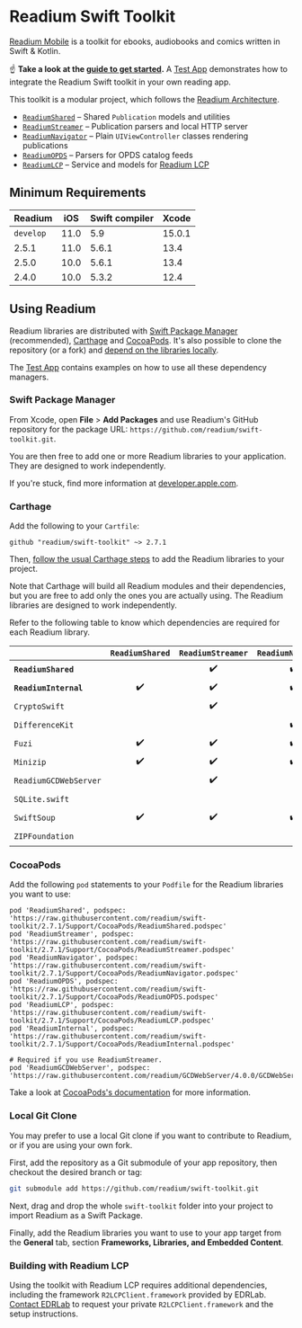 # Readium Swift Toolkit

[Readium Mobile](https://github.com/readium/mobile) is a toolkit for ebooks, audiobooks and comics written in Swift & Kotlin.

:point_up: **Take a look at the [guide to get started](Documentation/Guides/Getting%20Started.md).** A [Test App](TestApp) demonstrates how to integrate the Readium Swift toolkit in your own reading app.

This toolkit is a modular project, which follows the [Readium Architecture](https://github.com/readium/architecture).

* [`ReadiumShared`](Sources/Shared) – Shared `Publication` models and utilities
* [`ReadiumStreamer`](Sources/Streamer) – Publication parsers and local HTTP server
* [`ReadiumNavigator`](Sources/Navigator) – Plain `UIViewController` classes rendering publications
* [`ReadiumOPDS`](Sources/OPDS) – Parsers for OPDS catalog feeds
* [`ReadiumLCP`](Sources/LCP) – Service and models for [Readium LCP](https://www.edrlab.org/readium-lcp/)

## Minimum Requirements

<!-- https://swiftversion.net/ -->

| Readium   | iOS  | Swift compiler | Xcode  |
|-----------|------|----------------|--------|
| `develop` | 11.0 | 5.9            | 15.0.1 |
| 2.5.1     | 11.0 | 5.6.1          | 13.4   |
| 2.5.0     | 10.0 | 5.6.1          | 13.4   |
| 2.4.0     | 10.0 | 5.3.2          | 12.4   |

## Using Readium

<!--:question: **Find documentation and API reference at [readium.org/kotlin-toolkit](https://readium.org/swift-toolkit)**.-->

Readium libraries are distributed with [Swift Package Manager](#swift-package-manager) (recommended), [Carthage](#carthage) and [CocoaPods](#cocoapods). It's also possible to clone the repository (or a fork) and [depend on the libraries locally](#local-git-clone).

The [Test App](TestApp) contains examples on how to use all these dependency managers.

### Swift Package Manager

From Xcode, open **File** > **Add Packages** and use Readium's GitHub repository for the package URL: `https://github.com/readium/swift-toolkit.git`.

You are then free to add one or more Readium libraries to your application. They are designed to work independently.

If you're stuck, find more information at [developer.apple.com](https://developer.apple.com/documentation/swift_packages/adding_package_dependencies_to_your_app).

### Carthage

Add the following to your `Cartfile`:

```
github "readium/swift-toolkit" ~> 2.7.1
```

Then, [follow the usual Carthage steps](https://github.com/Carthage/Carthage#adding-frameworks-to-an-application) to add the Readium libraries to your project.

Note that Carthage will build all Readium modules and their dependencies, but you are free to add only the ones you are actually using. The Readium libraries are designed to work independently.

Refer to the following table to know which dependencies are required for each Readium library.

|                       |   `ReadiumShared`  |  `ReadiumStreamer` | `ReadiumNavigator` |    `ReadiumOPDS`   |    `ReadiumLCP`    |
|-----------------------|:------------------:|:------------------:|:------------------:|:------------------:|:------------------:|
| **`ReadiumShared`**   |                    | :heavy_check_mark: | :heavy_check_mark: | :heavy_check_mark: | :heavy_check_mark: |
| **`ReadiumInternal`** | :heavy_check_mark: | :heavy_check_mark: | :heavy_check_mark: | :heavy_check_mark: | :heavy_check_mark: |
| `CryptoSwift`         |                    | :heavy_check_mark: |                    |                    | :heavy_check_mark: |
| `DifferenceKit`       |                    |                    | :heavy_check_mark: |                    |                    |
| `Fuzi`                | :heavy_check_mark: | :heavy_check_mark: | :heavy_check_mark: | :heavy_check_mark: | :heavy_check_mark: |
| `Minizip`             | :heavy_check_mark: | :heavy_check_mark: | :heavy_check_mark: | :heavy_check_mark: | :heavy_check_mark: |
| `ReadiumGCDWebServer` |                    | :heavy_check_mark: |                    |                    |                    |
| `SQLite.swift`        |                    |                    |                    |                    | :heavy_check_mark: |
| `SwiftSoup`           | :heavy_check_mark: | :heavy_check_mark: | :heavy_check_mark: | :heavy_check_mark: | :heavy_check_mark: |
| `ZIPFoundation`       |                    |                    |                    |                    | :heavy_check_mark: |

### CocoaPods

Add the following `pod` statements to your `Podfile` for the Readium libraries you want to use:

```
pod 'ReadiumShared', podspec: 'https://raw.githubusercontent.com/readium/swift-toolkit/2.7.1/Support/CocoaPods/ReadiumShared.podspec'
pod 'ReadiumStreamer', podspec: 'https://raw.githubusercontent.com/readium/swift-toolkit/2.7.1/Support/CocoaPods/ReadiumStreamer.podspec'
pod 'ReadiumNavigator', podspec: 'https://raw.githubusercontent.com/readium/swift-toolkit/2.7.1/Support/CocoaPods/ReadiumNavigator.podspec'
pod 'ReadiumOPDS', podspec: 'https://raw.githubusercontent.com/readium/swift-toolkit/2.7.1/Support/CocoaPods/ReadiumOPDS.podspec'
pod 'ReadiumLCP', podspec: 'https://raw.githubusercontent.com/readium/swift-toolkit/2.7.1/Support/CocoaPods/ReadiumLCP.podspec'
pod 'ReadiumInternal', podspec: 'https://raw.githubusercontent.com/readium/swift-toolkit/2.7.1/Support/CocoaPods/ReadiumInternal.podspec'

# Required if you use ReadiumStreamer.
pod 'ReadiumGCDWebServer', podspec: 'https://raw.githubusercontent.com/readium/GCDWebServer/4.0.0/GCDWebServer.podspec'
```

Take a look at [CocoaPods's documentation](https://guides.cocoapods.org/using/using-cocoapods.html) for more information.

### Local Git Clone

You may prefer to use a local Git clone if you want to contribute to Readium, or if you are using your own fork.

First, add the repository as a Git submodule of your app repository, then checkout the desired branch or tag:

```sh
git submodule add https://github.com/readium/swift-toolkit.git
```

Next, drag and drop the whole `swift-toolkit` folder into your project to import Readium as a Swift Package.

Finally, add the Readium libraries you want to use to your app target from the **General** tab, section **Frameworks, Libraries, and Embedded Content**.

### Building with Readium LCP

Using the toolkit with Readium LCP requires additional dependencies, including the framework `R2LCPClient.framework` provided by EDRLab. [Contact EDRLab](mailto:contact@edrlab.org) to request your private `R2LCPClient.framework` and the setup instructions.
